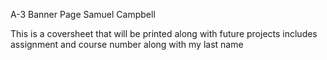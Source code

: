 A-3 Banner Page
Samuel Campbell

This is a coversheet that will be printed along with future projects
includes assignment and course number along with my last name